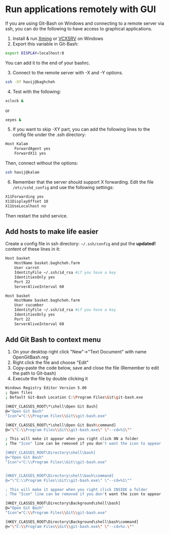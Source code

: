 # Run applications remotely with GUI

If you are using Git-Bash on Windows and connecting to a remote server via ssh, you can do the following to have access to graphical applications.

1. Install & run [Xming](https://sourceforge.net/projects/xming/) or [VCXSRV](https://sourceforge.net/projects/vcxsrv/) on Windows
2. Export this variable in Git-Bash:

```bash
export DISPLAY=localhost:0
```

You can add it to the end of your bashrc.

3. Connect to the remote server with -X and -Y options.

```bash
ssh -XY havij@baghcheh
```

4. Test with the following:

```bash
xclock &
```

or

```bash
xeyes &
```

5. If you want to skip -XY part, you can add the following lines to the config file under the .ssh directory:

```bash
Host Kalam
    ForwardAgent yes
    ForwardX11 yes
```

Then, connect without the options:

```bash
ssh havij@kalam
```

6. Remember that the server should support X forwarding. Edit the file `/etc/sshd_config` and use the following settings:

```bash
X11Forwarding yes
X11DisplayOffset 10
X11UseLocalhost no
```

Then restart the sshd service.

## Add hosts to make life easier

Create a config file in ssh directory: `~/.ssh/config` and put the **updated!** content of these lines in it:

```bash
Host basket
    HostName basket.baghcheh.farm
    User carrot
    IdentityFile ~/.ssh/id_rsa #if you have a key
    IdentitiesOnly yes
    Port 22
    ServerAliveInterval 60

Host basket
    HostName basket.baghcheh.farm
    User cucumber
    IdentityFile ~/.ssh/id_rsa #if you have a key
    IdentitiesOnly yes
    Port 22
    ServerAliveInterval 60
```

## Add Git Bash to context menu

1. On your desktop right click "New"->"Text Document" with name OpenGitBash.reg
2. Right click the file and choose "Edit"
3. Copy-paste the code below, save and close the file (Remember to edit the path to Git-bash)
4. Execute the file by double clicking it

```bash
Windows Registry Editor Version 5.00
; Open files
; Default Git-Bash Location C:\Program Files\Git\git-bash.exe

[HKEY_CLASSES_ROOT\*\shell\Open Git Bash]
@="Open Git Bash"
"Icon"="C:\\Program Files\\Git\\git-bash.exe"

[HKEY_CLASSES_ROOT\*\shell\Open Git Bash\command]
@="\"C:\\Program Files\\Git\\git-bash.exe\" \"--cd=%1\""

; This will make it appear when you right click ON a folder
; The "Icon" line can be removed if you don't want the icon to appear

[HKEY_CLASSES_ROOT\Directory\shell\bash]
@="Open Git Bash"
"Icon"="C:\\Program Files\\Git\\git-bash.exe"


[HKEY_CLASSES_ROOT\Directory\shell\bash\command]
@="\"C:\\Program Files\\Git\\git-bash.exe\" \"--cd=%1\""

; This will make it appear when you right click INSIDE a folder
; The "Icon" line can be removed if you don't want the icon to appear

[HKEY_CLASSES_ROOT\Directory\Background\shell\bash]
@="Open Git Bash"
"Icon"="C:\\Program Files\\Git\\git-bash.exe"

[HKEY_CLASSES_ROOT\Directory\Background\shell\bash\command]
@="\"C:\\Program Files\\Git\\git-bash.exe\" \"--cd=%v.\""
```
